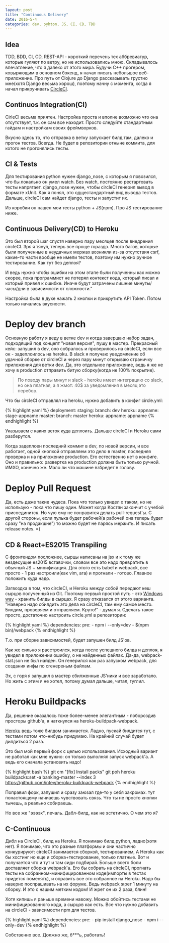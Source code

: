 ```yaml
---
layout: post
title: "Continuous Delivery"
date: 2016-5-4
categories: dev, pyhton, JS, CI, CD, TDD
---
```


## Idea

TDD, BDD, CI, CD, REST-API - короткий перечень тех аббревиатур, которые гуляют
по ветру, но не использовались мною. Складывалось впечатление, что я далеко от
этого мира. Будучи С++ прогером, ковыряющим в основном бэкенд, я начал писать
небольшое веб-приложение. Про путь от Clojure до Django рассказывать грустно
мне(хотя Django весьма хорош), поэтому начну с момента, когда я начал
прикручивать [CircleCI](http://circleci.com).

## Continuos Integration(CI)

CirleCI весьма приятен. Настройка проста и вполне возможно что она отсутствует,
т.к. он сам все находит. Просто следуйте стандартным гайдам и настройкам своих
фреймворков.

Вкусно здесь то, что отправка в ветку запускает билд там, далеко и прогон
тестов. Всегда. Не будет в репозитории отныне коммита, для котого не
прогонялись тесты.

## CI & Tests
Для тестирования python нужен django_nose, с которым я повозился, что бы
локально он умел watch. Без watch, постоянно рестартовать тесты напрягает.
django_nose нужен, чтобы circleCI генерил вывод в формате xUnit. Как я понял,
это одщестандартный вид вывода тестов. Дальше, circleCI сам найдет django,
тесты и запустит их.

Из коробки он нашел мои тесты python + JS(npm). Про JS тестирование ниже.

## Continuous Delivery(CD) to Heroku
Это был второй шаг спустя наверно пару месяцев после внедрения circleCI. Зря я
тянул, теперь все проще гораздо. Много багов, которые были полученные в
неудачных мержах возникли из-за отсутствия csrf, какие-то части вообще не имели
тестов, поэтому им нужно ручное тестирование. Как тут без деплоя?

И ведь нужно чтобы ошибки на этом этапе были полученны как можно скорее, пока
программист не потерял контекст кода, который писал и который привел к ошибке.
Иначе будут затрачены лишние минуты/часы/дни в зависимости от сложности."

Настройка была в духе нажать 2 кнопки и прикрутить API Token.  Потом только
начались вкусности.

# Deploy dev branch

Основную работу я веду в ветке dev и когда завершаю набор задач, подходящий под
концепт "новая версия", пушу в мастер. Прекрасный кейс: запушил в dev, оно
собралось и проверилось на circleCI, если все ок - задеплоилось на heroku. В
slack я получаю уведомление об удачной сборке от circleCI и через пару минут
открываю страничку приложения для ветки dev. Да, это отдельное приложение, ведь
я же не хочу в production отправить битую сборку(когда не 100% покрытие).

> По поводу пары минут и slack - heroku имеет интеграцию со slack, но она
> платная, а я жмот: 40$ за уведомления в месяц это перебор.

Что бы circleCI отправлял на heroku, нужно добавить в конфиг circle.yml:

{% highlight yaml %}
deployment:
    staging:
        branch: dev
        heroku:
            appname: stage-appname
    master:
        branch: master
        heroku:
            appname: appname
{% endhighlight %}

Указываем с каких веток куда деплоить. Дальше circleCI и Heroku сами
разберутся.

Когда задеплоен последний коммит в dev, по новой версии, и все работает, одной
кнопкой отправляем это дело в master, последняя проверка и на приложение
production. Его естественно нет в конфиге. Оно и правильно: развертка на
production должна быть только ручной. ИМХО, конечно же. Мало ли что машине
взбредет в голову.

# Deploy Pull Request

Да, есть даже такие чудеса. Пока что только увидел о таком, но не использую -
пока что пишу один. Может когда Костян закончит с учебой присоединится. Но чую
ему не понравится делать pull-request'ы. С другой стороны, если пулька будет
рабочей(а рабочей она теперь будет сразу "на продакшне") то можно будет не
парясь мержить. И писать release notes. =)

## CD & React+ES2015 Transpiling

С фронтендом посложнее, сырцы написаны на jsx и к тому же вездесущие es2015
вставочки, словом все это надо превратить в обычный JS + минификация. Для этого
есть babel и webpack, все просто - 1 раз настроили(как vim, ага) и прогнали -
готово. Главное положить куда надо.

Загвоздка в том, что circleCI, и Heroku между собой передают кеш сырцов
полученный из Git. Поэтому первый простой путь - это [Windows
way](https://github.com/Microsoft/cpprestsdk) - хранить билды в сырцах. Я сразу
отказался от этого варианта.
"Наверно надо сбилдить это дела на circleCI, там ему самое место. Билдим,
проверяем и отправляем. Круто!" - думал я. Сделать такое просто, достаточно
настроить circle.yml в репозитории:

{% highlight yaml %}
dependencies:
    pre:
        - npm i --only=dev
        - $(npm bin)/webpack
{% endhighlight %}

Т.о. при сборке зависимостей, будет запушен билд JS'ов.

Как же сильно я расстроился, когда после успешного билда и деплоя, я увидел в
приложении ошибку, о не найденных файлах. Да-да, webpack-stat.json не был
найден. Он генерился как раз запуском webpack, для создания инфы по сгенереным
файлам.

Эх, с горя я запушил в мастер сбилженные JS'ники и все заработало. Но жить с
этим я не хотел, потому думал дальше, читал, гуглил.

# Heroku Buildpacks

Да, решение оказалось тоже более-менее элегантным - побороздив просторы
github'а, я наткнулся на heroku-buildpack-webpack.

[Heroku](http://heroku.com) ведь тоже билдом занимается. Ладно, пускай билдится
тут, с тестами потом что-нибудь придумаю. На крайний случай будет дилдиться 2
раза.

Это был мой первый форк с целью использования. Исходный вариант не работал как
мне нужно: он только выполнял запуск webpack'а. А ведь его сначала установить
надо!

{% highlight bash %}
git cm "[fix] Install packs"
git poh
heroku buildpacks:set -a banking-master --index 3 https://github.com/intey/heroku-buildpack-webpack
{% endhighlight %}

Поправил форк, запушил и сразу заюзал где-то у себя закромах. тут понастоящему
начиаешь чувствовать связь. Что ты не просто кнопки тычешь, а реально
собираешь.

Но все же "ээээх", печаль. Дабл-билд, как не эстетично. О чем это я?

## C-Continuous
Дибл на CircleCI, билд на Heroku. Я понимаю билд python, ладно(хотя нет). Я
понимаю, что это разные платформы и они частично конкурируют: circleCI
занимается сборкой, тестированием, А Heroku как бы хостинг но еще и
сборка+тестирование, только платные. Вот и получается что и тут и там сиди
подбирай.
Больше всего боли доставляет сборка webpack'а. Его бы собрать на circleCI,
прогнать тесты на собранном-минифицированном коде(импорты в тестах придется
поменять), и оправить все это собранное на Heroku. Надо бы наверно поспрашивать
на их форуме.  Ведь webpack жрет 1 минуту на сборку. И это с нашим метким
кодом! И жрет он их 2 раза, блин!

Хотя кипишь я раньше времени навожу. Можно обойтись тестами не
минифицированного кода, а сырцов как есть. Все что нужно добавить на circleCI -
зависимости npm для тестов.

{% highlight yaml %}
dependencies:
    pre:
        - pip install django_nose
        - npm i --only=dev
{% endhighlight %}

Собственно все. Должно же, б***ь, работать!
